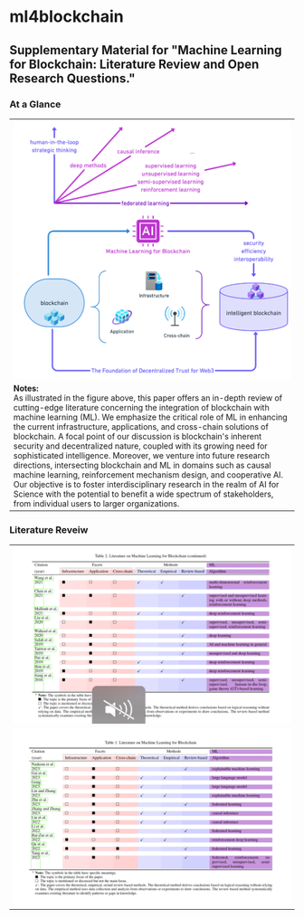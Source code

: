# ml4blockchain
## Supplementary Material for "Machine Learning for Blockchain: Literature Review and Open Research Questions."

### At a Glance

<table>
    <tr>
        <td>
            <img src="diagrams/literature.png" alt="Literature" />
        </td>
    </tr>
    <tr>
        <td>
            <strong>Notes:</strong><br/>
            As illustrated in the figure above, this paper offers an in-depth review of cutting-edge literature concerning the integration of blockchain with machine learning (ML). We emphasize the critical role of ML in enhancing the current infrastructure, applications, and cross-chain solutions of blockchain. A focal point of our discussion is blockchain's inherent security and decentralized nature, coupled with its growing need for sophisticated intelligence. Moreover, we venture into future research directions, intersecting blockchain and ML in domains such as causal machine learning, reinforcement mechanism design, and cooperative AI. Our objective is to foster interdisciplinary research in the realm of AI for Science with the potential to benefit a wide spectrum of stakeholders, from individual users to larger organizations.
        </td>
    </tr>
</table>


### Literature Reveiw

<table align="center">
    <tr>
        <td>
            <img src="diagrams/literature_Table1.png" alt="Table1" />
        </td>
    </tr>
    <tr>
        <td>
            <img src="diagrams/literature_Table2.png" alt="Table2" />
        </td>
    </tr>
</table>

